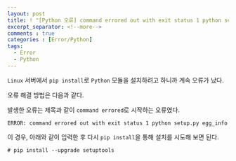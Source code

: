 ```yaml
---
layout: post
title: ! "[Python 오류] command errored out with exit status 1 python setup.py egg_info 오류"
excerpt_separator: <!--more-->
comments : true
categories : [Error/Python]
tags:
  - Error
  - Python
---
```


`Linux` 서버에서 `pip install`로 `Python` 모듈을 설치하려고 하니까 계속 오류가 났다.  

오류 해결 방법은 다음과 같다.  

<!--more-->

발생한 오류는 제목과 같이 `command errored`로 시작하는 오류였다.  

```
ERROR: command errored out with exit status 1 python setup.py egg_info
```

이 경우, 아래와 같이 입력한 후 다시 `pip install`을 통해 설치를 시도해 보면 된다.  

```
# pip install --upgrade setuptools
```